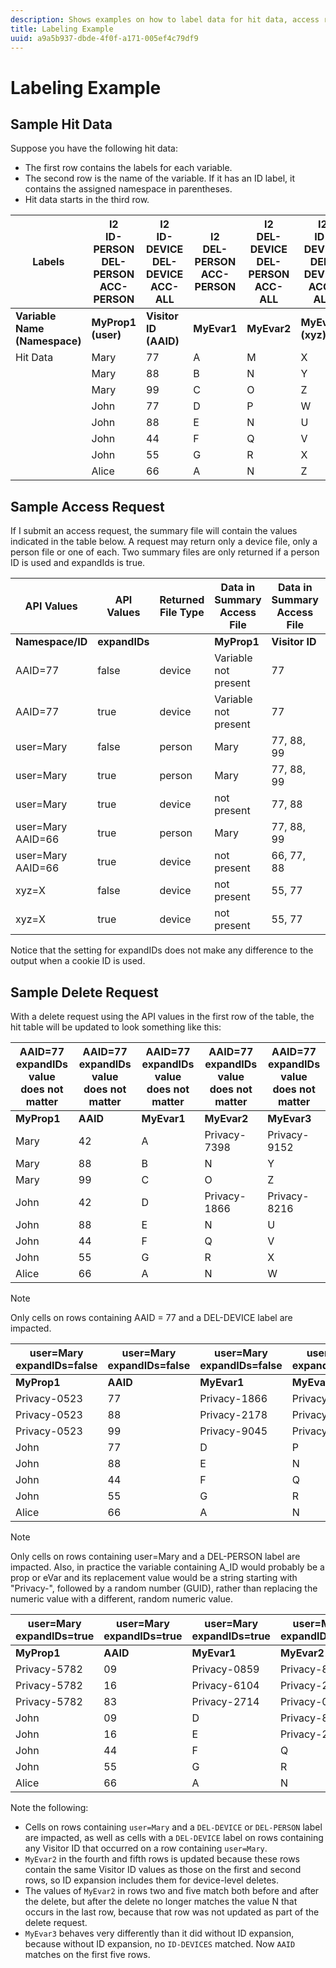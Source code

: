 ```yaml
---
description: Shows examples on how to label data for hit data, access requests, delete requests
title: Labeling Example
uuid: a9a5b937-dbde-4f0f-a171-005ef4c79df9
---
```


# Labeling Example

## Sample Hit Data

Suppose you have the following hit data:

* The first row contains the labels for each variable.
* The second row is the name of the variable. If it has an ID label, it contains the assigned namespace in parentheses.
* Hit data starts in the third row.

| Labels | I2 <br> ID-PERSON <br> DEL-PERSON <br> ACC-PERSON | I2 <br> ID-DEVICE <br> DEL-DEVICE <br> ACC-ALL | I2 <br> DEL-PERSON <br> ACC-PERSON | I2 <br> DEL-DEVICE <br> DEL-PERSON <br> ACC-ALL | I2 <br> ID-DEVICE <br> DEL-DEVICE <br> ACC-ALL |
|---|---|---|---|---|---|
| **Variable Name** <br> **(Namespace)** | **MyProp1** <br> **(user)** | **Visitor ID** <br> **(AAID)** | **MyEvar1** | **MyEvar2** | **MyEvar3** <br> **(xyz)** |
| Hit Data | Mary | 77 | A | M | X |
| | Mary | 88 | B | N | Y |
| | Mary | 99 | C | O | Z |
| | John | 77 | D | P | W |
| | John | 88 | E | N | U |
| | John | 44 | F | Q | V |
| | John | 55 | G | R | X |
| | Alice | 66 | A | N | Z |

## Sample Access Request

If I submit an access request, the summary file will contain the values indicated in the table below. A request may return only a device file, only a person file or one of each. Two summary files are only returned if a person ID is used and expandIds is true.

| API Values | API Values | Returned File Type | Data in <br> Summary Access File | Data in <br> Summary Access File | Data in <br> Summary Access File | Data in <br> Summary Access File | Data in <br> Summary Access File |
|--- |--- |--- |---|---|---|---|---|
| **Namespace/ID** | **expandIDs** | | **MyProp1** | **Visitor ID** | **MyEvar1** | **MyEvar2** | **MyEvar3** |
| AAID=77 | false | device | Variable not present | 77 | Variable not present | M, P | X, W |
| AAID=77 |true | device | Variable not present | 77 | Variable not present | M, P | X, W |
| user=Mary | false | person | Mary | 77, 88, 99 | A, B, C | M, N, O | X, Y, Z |
| user=Mary | true | person | Mary | 77, 88, 99 | A, B, C | M, N, O | X, Y, Z |
| user=Mary | true | device | not present | 77, 88 | not present | N, P | U, W |
| user=Mary AAID=66 | true | person | Mary | 77, 88, 99 | A, B, C | M, N, O | X, Y, Z |
| user=Mary AAID=66 | true | device | not present | 66, 77, 88 | not present | N, P | U, W, Z |
| xyz=X | false | device | not present | 55, 77 | not present | M, R | X |
| xyz=X | true | device | not present | 55, 77 | not present | M, P, R | W, X |

Notice that the setting for expandIDs does not make any difference to the output when a cookie ID is used.

## Sample Delete Request

With a delete request using the API values in the first row of the table, the hit table will be updated to look something like this: 

|AAID=77 expandIDs value <br> does not matter | AAID=77 expandIDs value <br> does not matter | AAID=77 expandIDs value <br> does not matter | AAID=77 expandIDs value <br> does not matter | AAID=77 expandIDs value <br> does not matter |
|---|---|---|---|---|
| **MyProp1** | **AAID** | **MyEvar1** | **MyEvar2** | **MyEvar3** |
|Mary|42|A|Privacy-7398|Privacy-9152|
|Mary|88|B|N|Y|
|Mary|99|C|O|Z|
|John|42|D|Privacy-1866|Privacy-8216|
|John|88|E|N|U|
|John|44|F|Q|V|
|John|55|G|R|X|
|Alice|66|A|N|W|

>[!NOTE]
>
>Only cells on rows containing AAID = 77 and a DEL-DEVICE label are impacted.

|user=Mary <br> expandIDs=false|user=Mary <br> expandIDs=false|user=Mary <br> expandIDs=false|user=Mary <br> expandIDs=false|user=Mary <br> expandIDs=false|
|--- |---|---|---|---|
|**MyProp1**|**AAID**|**MyEvar1**|**MyEvar2**|**MyEvar3**|
|Privacy-0523|77|Privacy-1866|Privacy-3681|X|
|Privacy-0523|88|Privacy-2178|Privacy-1975|Y|
|Privacy-0523|99|Privacy-9045|Privacy-2864|Z|
|John|77|D|P|W|
|John|88|E|N|U|
|John|44|F|Q|V|
|John|55|G|R|X|
|Alice|66|A|N|W|

>[!NOTE]
>
>Only cells on rows containing user=Mary and a DEL-PERSON label are impacted. Also, in practice the variable containing A_ID would probably be a prop or eVar and its replacement value would be a string starting with "Privacy-", followed by a random number (GUID), rather than replacing the numeric value with a different, random numeric value.

|user=Mary <br> expandIDs=true|user=Mary <br> expandIDs=true|user=Mary <br> expandIDs=true|user=Mary <br> expandIDs=true|user=Mary <br> expandIDs=true|
|--- |---|---|---|---|
|**MyProp1**|**AAID**|**MyEvar1**|**MyEvar2**|**MyEvar3**|
|Privacy-5782|09|Privacy-0859|Privacy-8183|Privacy-9152|
|Privacy-5782|16|Privacy-6104|Privacy-2911|Privacy-6821|
|Privacy-5782|83|Privacy-2714|Privacy-0219|Privacy-4395|
|John|09|D|Privacy-8454|Privacy-8216|
|John|16|E|Privacy-2911|Privacy-2930|
|John|44|F|Q|V|
|John|55|G|R|X|
|Alice|66|A|N|W|

Note the following:

* Cells on rows containing `user=Mary` and a `DEL-DEVICE` or `DEL-PERSON` label are impacted, as well as cells with a `DEL-DEVICE` label on rows containing any Visitor ID that occurred on a row containing `user=Mary`.
* `MyEvar2` in the fourth and fifth rows is updated because these rows contain the same Visitor ID values as those on the first and second rows, so ID expansion includes them for device-level deletes.
* The values of `MyEvar2` in rows two and five match both before and after the delete, but after the delete no longer matches the value N that occurs in the last row, because that row was not updated as part of the delete request.
* `MyEvar3` behaves very differently than it did without ID expansion, because without ID expansion, no `ID-DEVICES` matched. Now `AAID` matches on the first five rows.
